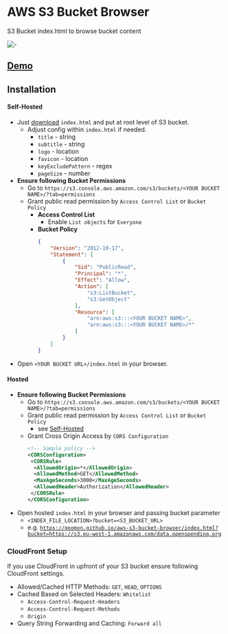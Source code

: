 # AWS S3 Bucket Browser
S3 Bucket index.html to browse bucket content

![-](favicon.ico)

## [Demo](https://qoomon.github.io/aws-s3-bucket-browser/index.html?bucket=https://s3.eu-west-1.amazonaws.com/data.openspending.org)

## Installation

#### Self-Hosted
* Just <a download href="https://raw.githubusercontent.com/qoomon/aws-s3-bucket-browser/master/index.html">download</a> `index.html` and put at root level of S3 bucket.
  * Adjust config within `index.html` if needed.
    * `title` - string
    * `subtitle` - string
    * `logo` - location
    * `favicon` - location
    * `keyExcludePattern`  - regex
    * `pageSize` - number
* **Ensure following Bucket Permissions**
  * Go to `https://s3.console.aws.amazon.com/s3/buckets/<YOUR BUCKET NAME>/?tab=permissions`
  * Grant public read permission by `Access Control List` or `Bucket Policy`
    * **Access Control List**
      * Enable `List objects` for `Everyone`
    * **Bucket Policy**
      ```json
      {
          "Version": "2012-10-17",
          "Statement": [
              {
                  "Sid": "PublicRead",
                  "Principal": "*",
                  "Effect": "Allow",
                  "Action": [
                      "s3:ListBucket",
                      "s3:GetObject"
                  ],
                  "Resource": [
                      "arn:aws:s3:::<YOUR BUCKET NAME>",
                      "arn:aws:s3:::<YOUR BUCKET NAME>/*"
                  ]
              }
          ]
      }
      ```
* Open `<YOUR BUCKET URL>/index.html` in your browser.

#### Hosted
* **Ensure following Bucket Permissions**
  * Go to `https://s3.console.aws.amazon.com/s3/buckets/<YOUR BUCKET NAME>/?tab=permissions`
  * Grant public read permission by `Access Control List` or `Bucket Policy`
    * see [Self-Hosted](#self-hosted)
  * Grant Cross Origin Access by `CORS Configuration`
    ```xml
    <!-- Sample policy -->
    <CORSConfiguration>
     <CORSRule>
      <AllowedOrigin>*</AllowedOrigin>
      <AllowedMethod>GET</AllowedMethod>
      <MaxAgeSeconds>3000</MaxAgeSeconds>
      <AllowedHeader>Authorization</AllowedHeader>
     </CORSRule>
    </CORSConfiguration>
    ```
* Open hosted `index.html` in your browser and passing bucket parameter
  * `<INDEX_FILE_LOCATION>?bucket=<S3_BUCKET_URL>` 
  * e.g. [`https://qoomon.github.io/aws-s3-bucket-browser/index.html?bucket=https://s3.eu-west-1.amazonaws.com/data.openspending.org`](https://qoomon.github.io/aws-s3-bucket-browser/index.html?bucket=https://s3.eu-west-1.amazonaws.com/data.openspending.org)


### CloudFront Setup
If you use CloudFront in upfront of your S3 bucket ensure following CloudFront settings.
- Allowed/Cached HTTP Methods: `GET`, `HEAD`, `OPTIONS`
- Cached Based on Selected Headers: `Whitelist`
  - `Access-Control-Request-Headers`
  - `Access-Control-Request-Methods`
  - `Origin`
- Query String Forwarding and Caching: `Forward all`
